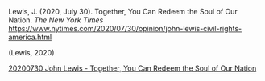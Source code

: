 Lewis, J. (2020, July 30). Together, You Can Redeem the Soul of Our Nation. *The New York Times* https://www.nytimes.com/2020/07/30/opinion/john-lewis-civil-rights-america.html

(Lewis, 2020)

[20200730 John Lewis - Together, You Can Redeem the Soul of Our Nation](../../resources/pdf-sources/20200730%20John%20Lewis%20-%20Together,%20You%20Can%20Redeem%20the%20Soul%20of%20Our%20Nation.pdf)